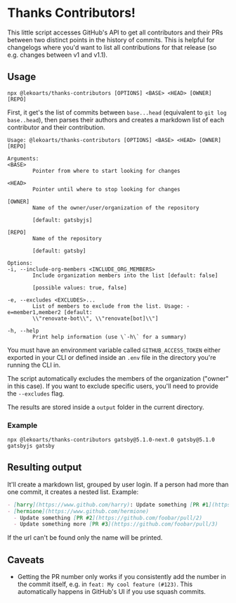 # Thanks Contributors!

This little script accesses GitHub's API to get all contributors and their PRs between two distinct points in the history of commits. This is helpful for changelogs where you'd want to list all contributions for that release (so e.g. changes between v1 and v1.1).

## Usage

```shell
npx @lekoarts/thanks-contributors [OPTIONS] <BASE> <HEAD> [OWNER] [REPO]
```

First, it get's the list of commits between `base...head` (equivalent to `git log
base..head`), then parses their authors and creates a markdown list of each
contributor and their contribution.

```shell
Usage: @lekoarts/thanks-contributors [OPTIONS] <BASE> <HEAD> [OWNER] [REPO]

Arguments:
<BASE>
        Pointer from where to start looking for changes

<HEAD>
        Pointer until where to stop looking for changes

[OWNER]
        Name of the owner/user/organization of the repository

        [default: gatsbyjs]

[REPO]
        Name of the repository

        [default: gatsby]

Options:
-i, --include-org-members <INCLUDE_ORG_MEMBERS>
        Include organization members into the list [default: false]

        [possible values: true, false]

-e, --excludes <EXCLUDES>...
        List of members to exclude from the list. Usage: -e=member1,member2 [default:
        \\"renovate-bot\\", \\"renovate[bot]\\"]

-h, --help
        Print help information (use \`-h\` for a summary)
```

You must have an environment variable called `GITHUB_ACCESS_TOKEN` either exported in your CLI or defined inside an `.env` file in the directory you're running the CLI in.

The script automatically excludes the members of the organization ("owner" in this case). If you want to exclude specific users, you'll need to provide the `--excludes` flag.

The results are stored inside a `output` folder in the current directory.

### Example

```shell
npx @lekoarts/thanks-contributors gatsby@5.1.0-next.0 gatsby@5.1.0 gatsbyjs gatsby
```

## Resulting output

It'll create a markdown list, grouped by user login. If a person had more than one commit, it creates a nested list. Example:

```md
- [harry](https://www.github.com/harry): Update something [PR #1](https://github.com/foobar/pull/1)
- [hermione](https://www.github.com/hermione)
  - Update something [PR #2](https://github.com/foobar/pull/2)
  - Update something more [PR #3](https://github.com/foobar/pull/3)
```

If the url can't be found only the name will be printed.

## Caveats

- Getting the PR number only works if you consistently add the number in the commit itself, e.g. in `feat: My cool feature (#123)`. This automatically happens in GitHub's UI if you use squash commits.
